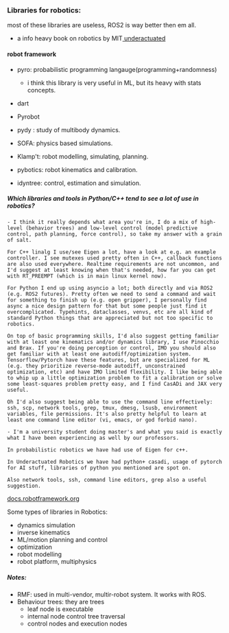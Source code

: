 ### Libraries for robotics:
most of these libraries are useless, ROS2 is way better then em all.
- a info heavy book on robotics by MIT[ underactuated](https://underactuated.csail.mit.edu/index.html)
#### robot framework
- pyro: probabilistic programming langauge(programming+randomness)
    - i think this library is very useful in ML, but its heavy with stats concepts.

- dart
- Pyrobot
- pydy : study of multibody dynamics.
- SOFA: physics based simulations.
- Klamp't: robot modelling, simulating, planning.
- pybotics: robot kinematics and calibration.
- idyntree: control, estimation and simulation.

##### Which libraries and tools in Python/C++ tend to see a lot of use in robotics?

```
- I think it really depends what area you're in, I do a mix of high-level (behavior trees) and low-level control (model predictive control, path planning, force control), so take my answer with a grain of salt.

For C++ linalg I use/see Eigen a lot, have a look at e.g. an example controller. I see mutexes used pretty often in C++, callback functions are also used everywhere. Realtime requirements are not uncommon, and I'd suggest at least knowing when that's needed, how far you can get with RT_PREEMPT (which is in main linux kernel now).

For Python I end up using asyncio a lot; both directly and via ROS2 (e.g. ROS2 futures). Pretty often we need to send a command and wait for something to finish up (e.g. open gripper), I personally find async a nice design pattern for that but some people just find it overcomplicated. Typehints, dataclasses, venvs, etc are all kind of standard Python things that are appreciated but not too specific to robotics.

On top of basic programming skills, I'd also suggest getting familiar with at least one kinematics and/or dynamics library, I use Pinocchio and Brax. If you're doing perception or control, IMO you should also get familiar with at least one autodiff/optimization system. Tensorflow/Pytorch have these features, but are specialized for ML (e.g. they prioritize reverse-mode autodiff, unconstrained optimization, etc) and have IMO limited flexibility. I like being able to whip up a little optimization problem to fit a calibration or solve some least-squares problem pretty easy, and I find CasADi and JAX very useful.

Oh I'd also suggest being able to use the command line effectively: ssh, scp, network tools, grep, tmux, dmesg, lsusb, environment variables, file permissions. It's also pretty helpful to learn at least one command line editor (vi, emacs, or god forbid nano).

- I'm a university student doing master's and what you said is exactly what I have been experiencing as well by our professors.

In probabilistic robotics we have had use of Eigen for c++.

In Underactuated Robotics we have had python+ casadi, usage of pytorch for AI stuff, libraries of python you mentioned are spot on.

Also network tools, ssh, command line editors, grep also a useful suggestion.
```

[docs.robotframework.org](https://docs.robotframework.org/)

Some types of libraries in Robotics:
- dynamics simulation
- inverse kinematics
- ML/motion planning and control
- optimization
- robot modelling
- robot platform, multiphysics

##### Notes:
- RMF: used in multi-vendor, multir-robot system. It works with ROS.
- Behaviour trees: they are trees
    - leaf node is executable
    - internal node control tree traversal
    - control nodes and execution nodes